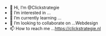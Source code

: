 - 👋 Hi, I’m @Clickstrategie
- 👀 I’m interested in ...
- 🌱 I’m currently learning ...
- 💞️ I’m looking to collaborate on ...Webdesign
- 📫 How to reach me ...https://clickstrategie.nl

<!---
Clickstrategie/Clickstrategie is a ✨ special ✨ repository because its `README.md` (this file) appears on your GitHub profile.
You can click the Preview link to take a look at your changes.
--->
